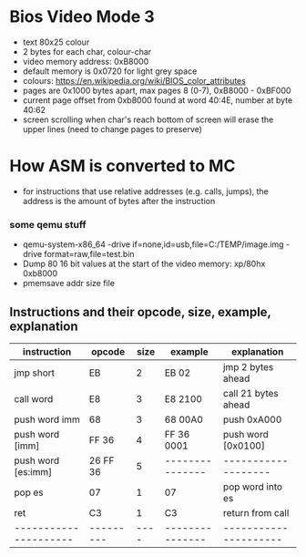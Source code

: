 # Bios Video Mode 3
- text 80x25 colour
- 2 bytes for each char, colour-char
- video memory address: 0xB8000
- default memory is 0x0720 for light grey space
- colours: https://en.wikipedia.org/wiki/BIOS_color_attributes
- pages are 0x1000 bytes apart, max pages 8 (0-7), 0xB8000 - 0xBF000
- current page offset from 0xb8000 found at word 40:4E, number at byte 40:62
- screen scrolling when char's reach bottom of screen will erase the upper lines (need to change pages to preserve)

# How ASM is converted to MC
- for instructions that use relative addresses (e.g. calls, jumps), the address is the amount of bytes after the instruction

### some qemu stuff
- qemu-system-x86_64 -drive if=none,id=usb,file=C:/TEMP/image.img -drive format=raw,file=test.bin
- Dump 80 16 bit values at the start of the video memory: xp/80hx 0xb8000
- pmemsave addr size file

## Instructions and their opcode, size, example, explanation
| instruction    	    | opcode    | size | example         | explanation           |
| --------------------- | --------- | ---- | --------------- | --------------------- |
| jmp short   	        | EB        | 2    | EB 02           | jmp 2 bytes ahead     |
| call word          	| E8        | 3    | E8 2100         | call 21 bytes ahead   |
| push word imm         | 68        | 3    | 68 00A0         | push 0xA000           |
| push word [imm]       | FF 36  	| 4    | FF 36 0001      | push word [0x0100]    |
| push word [es:imm]    | 26 FF 36  | 5    | --------------- | -------------------   |
| pop es	  	        | 07        | 1	   | 07              | pop word into es      |
| ret                   | C3        | 1    | C3              | return from call      |
| --------------------- | --------- | ---- | --------------- | --------------------- |
